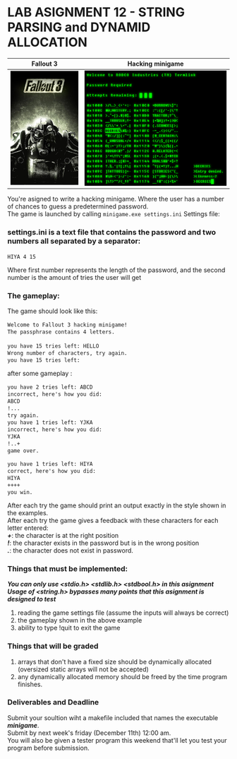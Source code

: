 # LAB ASIGNMENT 12 - STRING PARSING and DYNAMID ALLOCATION
Fallout 3             |  Hacking minigame
:-------------------------:|:-------------------------:
![Fallout 3 cover art](../images/Fallout_3_cover_art.png)|  ![Hacking minigame](../images/fallout_hacking_minigame.png)

You're asigned to write a hacking minigame. Where the user has a number of chances to guess a predetermined password.  
The game is launched by calling  ``minigame.exe settings.ini``
Settings file:

### settings.ini is a text file that contains the password and two numbers all separated by a separator:
```
HIYA 4 15
```
Where first number represents the length of the password, and the second number is the amount of tries the user will get

### The gameplay:
The game should look like this:
```
Welcome to Fallout 3 hacking minigame!
The passphrase contains 4 letters.

you have 15 tries left: HELLO
Wrong number of characters, try again.
you have 15 tries left:
```
after some gameplay :
```
you have 2 tries left: ABCD
incorrect, here's how you did:
ABCD
!...
try again.
you have 1 tries left: YJKA
incorrect, here's how you did:
YJKA
!..+
game over.
```
```
you have 1 tries left: HIYA
correct, here's how you did:
HIYA
++++
you win.
```

After each try the game should print an output exactly in the style shown in the examples.  
After each try the game gives a feedback with these characters for each letter entered:  
***+***: the character is at the right position  
***!***: the character exists in the password but is in the wrong position  
***.***: the character does not exist in password.

### Things that must be implemented:
***You can only use <stdio.h> <stdlib.h> <stdbool.h> in this asignment***  
***Usage of <string.h> bypasses many points that this asignment is designed to test***  
1. reading the game settings file (assume the inputs will always be correct)
2. the gameplay shown in the above example
3. ability to type !quit to exit the game

### Things that will be graded
1. arrays that don't have a fixed size should be dynamically allocated (oversized static arrays will not be accepted)
2. any dynamically allocated memory should be freed by the time program finishes.


### Deliverables and Deadline
Submit your soultion wiht a makefile included that names the executable ***minigame***.  
Submit by next week's friday (December 11th) 12:00 am.  
You will also be given a tester program this weekend that'll let you test your program before submission.  



